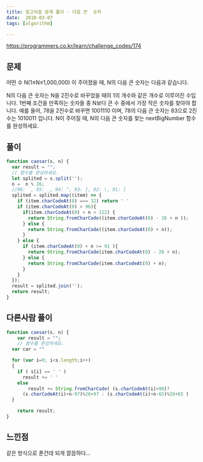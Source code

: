 ```yaml
---
title: 알고리즘 문제 풀이 - 다음 큰  숫자
date:  2018-03-07
tags: [algorithm]

---
```

https://programmers.co.kr/learn/challenge_codes/174

## 문제
어떤 수 N(1≤N≤1,000,000) 이 주어졌을 때, N의 다음 큰 숫자는 다음과 같습니다.

N의 다음 큰 숫자는 N을 2진수로 바꾸었을 때의 1의 개수와 같은 개수로 이루어진 수입니다.
1번째 조건을 만족하는 숫자들 중 N보다 큰 수 중에서 가장 작은 숫자를 찾아야 합니다.
예를 들어, 78을 2진수로 바꾸면 1001110 이며, 78의 다음 큰 숫자는 83으로 2진수는 1010011 입니다.
N이 주어질 때, N의 다음 큰 숫자를 찾는 nextBigNumber 함수를 완성하세요.

## 풀이

```javascript
function caesar(s, n) {
  var result = "";
  // 함수를 완성하세요.
  let splited = s.split('');
  n =  n % 26;
  //96: `, 95: _, 94: ^, 93: ], 92: \, 91: [
  splited = splited.map((item) => {
    if (item.charCodeAt(0) === 32) return ' '
    if (item.charCodeAt(0) > 96){
      if(item.charCodeAt(0) + n > 122) {
        return String.fromCharCode((item.charCodeAt(0) - 26 + n ));
      } else {
        return String.fromCharCode((item.charCodeAt(0) + n));
      }
    } else {
      if (item.charCodeAt(0) + n >= 91 ){
        return String.fromCharCode(item.charCodeAt(0) - 26 + n);
      } else {
        return String.fromCharCode(item.charCodeAt(0) + n);
      }
    }
  });
  result = splited.join('');
  return result;
}
```

## 다른사람 풀이

```js
function caesar(s, n) {
    var result = "";
    // 함수를 완성하세요.
  var car = ""

  for (var i=0; i<s.length;i++)
  {
    if ( s[i] == ' ' )
      result += ' '
    else
        result += String.fromCharCode( (s.charCodeAt(i)>90)?
      (s.charCodeAt(i)+n-97)%26+97 : (s.charCodeAt(i)+n-65)%26+65 )
  }

    return result;
}

```

## 느낀점
같은 방식으로 푼건데 되게 깔끔하다...